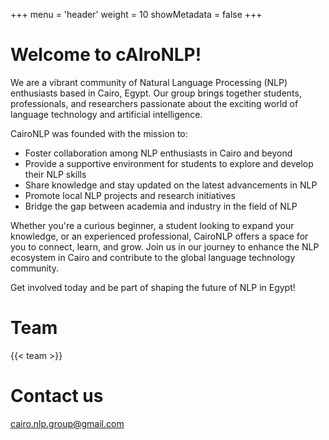 +++
menu = 'header'
weight = 10
showMetadata = false
+++

# Welcome to cAIroNLP!

We are a vibrant community of Natural Language Processing (NLP) enthusiasts based in Cairo, Egypt. Our group brings together students, professionals, and researchers passionate about the exciting world of language technology and artificial intelligence.

CairoNLP was founded with the mission to:

 - Foster collaboration among NLP enthusiasts in Cairo and beyond
 - Provide a supportive environment for students to explore and develop their NLP skills
 - Share knowledge and stay updated on the latest advancements in NLP
 - Promote local NLP projects and research initiatives
 - Bridge the gap between academia and industry in the field of NLP

Whether you're a curious beginner, a student looking to expand your knowledge, or an experienced professional, CairoNLP offers a space for you to connect, learn, and grow. Join us in our journey to enhance the NLP ecosystem in Cairo and contribute to the global language technology community.

Get involved today and be part of shaping the future of NLP in Egypt!


# Team 
{{< team >}}

# Contact us 

cairo.nlp.group@gmail.com